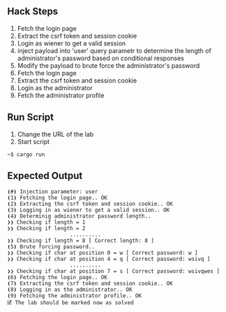 ## Hack Steps

1. Fetch the login page
2. Extract the csrf token and session cookie
3. Login as wiener to get a valid session
4. inject payload into 'user' query parametr to determine the length of administrator's password based on conditional responses
5. Modify the payload to brute force the administrator's password
6. Fetch the login page
7. Extract the csrf token and session cookie
8. Login as the administrator
9. Fetch the administrator profile

## Run Script

1. Change the URL of the lab
2. Start script

```
~$ cargo run
```

## Expected Output

```
⦗#⦘ Injection parameter: user
⦗1⦘ Fetching the login page.. OK
⦗2⦘ Extracting the csrf token and session cookie.. OK
⦗3⦘ Logging in as wiener to get a valid session.. OK
⦗4⦘ Determinig administrator password length.. 
❯❯ Checking if length = 1 
❯❯ Checking if length = 2 
                    ..........
❯❯ Checking if length = 8 [ Correct length: 8 ]
⦗5⦘ Brute forcing password.. 
❯❯ Checking if char at position 0 = w [ Correct password: w ]
❯❯ Checking if char at position 4 = q [ Correct password: wsivq ]
                    ..........
❯❯ Checking if char at position 7 = s [ Correct password: wsivqwes ]
⦗6⦘ Fetching the login page.. OK
⦗7⦘ Extracting the csrf token and session cookie.. OK
⦗8⦘ Logging in as the administrator.. OK
⦗9⦘ Fetching the administrator profile.. OK
🗹 The lab should be marked now as solved
```
